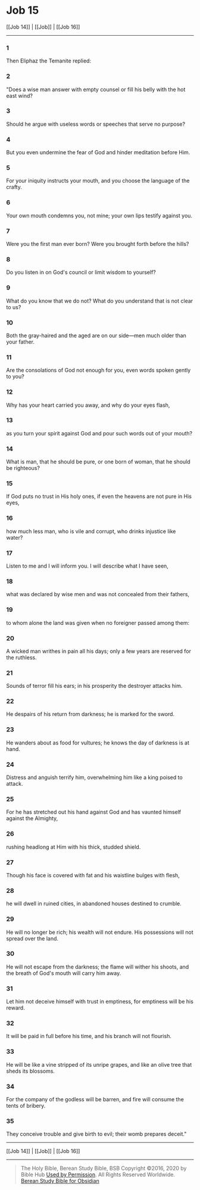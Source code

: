 # Job 15

[[Job 14]] | [[Job]] | [[Job 16]]

---

### 1
Then Eliphaz the Temanite replied:

### 2
"Does a wise man answer with empty counsel or fill his belly with the hot east wind?

### 3
Should he argue with useless words or speeches that serve no purpose?

### 4
But you even undermine the fear of God and hinder meditation before Him.

### 5
For your iniquity instructs your mouth, and you choose the language of the crafty.

### 6
Your own mouth condemns you, not mine; your own lips testify against you.

### 7
Were you the first man ever born? Were you brought forth before the hills?

### 8
Do you listen in on God's council or limit wisdom to yourself?

### 9
What do you know that we do not? What do you understand that is not clear to us?

### 10
Both the gray-haired and the aged are on our side—men much older than your father.

### 11
Are the consolations of God not enough for you, even words spoken gently to you?

### 12
Why has your heart carried you away, and why do your eyes flash,

### 13
as you turn your spirit against God and pour such words out of your mouth?

### 14
What is man, that he should be pure, or one born of woman, that he should be righteous?

### 15
If God puts no trust in His holy ones, if even the heavens are not pure in His eyes,

### 16
how much less man, who is vile and corrupt, who drinks injustice like water?

### 17
Listen to me and I will inform you. I will describe what I have seen,

### 18
what was declared by wise men and was not concealed from their fathers,

### 19
to whom alone the land was given when no foreigner passed among them:

### 20
A wicked man writhes in pain all his days; only a few years are reserved for the ruthless.

### 21
Sounds of terror fill his ears; in his prosperity the destroyer attacks him.

### 22
He despairs of his return from darkness; he is marked for the sword.

### 23
He wanders about as food for vultures; he knows the day of darkness is at hand.

### 24
Distress and anguish terrify him, overwhelming him like a king poised to attack.

### 25
For he has stretched out his hand against God and has vaunted himself against the Almighty,

### 26
rushing headlong at Him with his thick, studded shield.

### 27
Though his face is covered with fat and his waistline bulges with flesh,

### 28
he will dwell in ruined cities, in abandoned houses destined to crumble.

### 29
He will no longer be rich; his wealth will not endure. His possessions will not spread over the land.

### 30
He will not escape from the darkness; the flame will wither his shoots, and the breath of God's mouth will carry him away.

### 31
Let him not deceive himself with trust in emptiness, for emptiness will be his reward.

### 32
It will be paid in full before his time, and his branch will not flourish.

### 33
He will be like a vine stripped of its unripe grapes, and like an olive tree that sheds its blossoms.

### 34
For the company of the godless will be barren, and fire will consume the tents of bribery.

### 35
They conceive trouble and give birth to evil; their womb prepares deceit."

---

[[Job 14]] | [[Job]] | [[Job 16]]

---

> The Holy Bible, Berean Study Bible, BSB
> Copyright &copy;2016, 2020 by Bible Hub
> [Used by Permission](https://berean.bible/terms.htm). All Rights Reserved Worldwide.
> [Berean Study Bible for Obsidian](https://github.com/gapmiss/berean-study-bible-for-obsidian)


